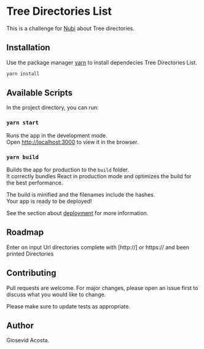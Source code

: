 # Tree Directories List

This is a challenge for [Nubi](https://www.tunubi.com/) about Tree directories.

## Installation

Use the package manager [yarn](https://yarnpkg.com) to install dependecies Tree Directories List.

```bash
yarn install
```

## Available Scripts

In the project directory, you can run:

### `yarn start`

Runs the app in the development mode.<br />
Open [http://localhost:3000](http://localhost:3000) to view it in the browser.

### `yarn build`

Builds the app for production to the `build` folder.<br />
It correctly bundles React in production mode and optimizes the build for the best performance.

The build is minified and the filenames include the hashes.<br />
Your app is ready to be deployed!

See the section about [deployment](https://facebook.github.io/create-react-app/docs/deployment) for more information.

## Roadmap
Enter on input Url directories complete with [http://] or https:// and been printed Directories

## Contributing
Pull requests are welcome. For major changes, please open an issue first to discuss what you would like to change.

Please make sure to update tests as appropriate.

## Author
Giosevid Acosta.